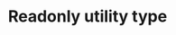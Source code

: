 ---
title: "Readonly utility type"
description: "The Readonly utility type lets you make all the properties of an object readonly."
dependencies: ["passing-generics-to-types"]
link: "https://www.typescriptlang.org/docs/handbook/utility-types.html#readonlytype"
---